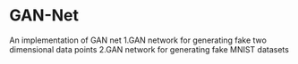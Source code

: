 # GAN-Net
An implementation of GAN net
1.GAN network for generating fake two dimensional data points
2.GAN network for generating fake MNIST datasets

